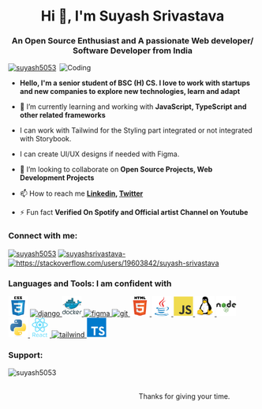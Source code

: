 <h1 align="center">Hi 👋, I'm Suyash Srivastava</h1>
<h3 align="center">An Open Source Enthusiast and A passionate Web developer/ Software Developer from India</h3>
<img align="right" alt="Coding" width="400" src="https://media.tenor.com/Ug6cbVA1ZsMAAAAd/developer.gif">
<p align="left"> <a href="https://twitter.com/suyash5053" target="blank"><img src="https://img.shields.io/twitter/follow/suyash5053?logo=twitter&style=for-the-badge" alt="suyash5053" /></a> </p>

- **Hello, I'm a senior student of BSC (H) CS. I love to work with startups and new companies to explore new technologies, learn and adapt**

- 🌱 I’m currently learning and working with **JavaScript, TypeScript and other related frameworks**

- I can work with Tailwind for the Styling part integrated or not integrated with Storybook.

- I can create UI/UX designs if needed with Figma.

- 👯 I’m looking to collaborate on **Open Source Projects, Web Development Projects**

- 📫 How to reach me **[Linkedin](https://www.linkedin.com/in/suyashsrivastava-/), [Twitter](https://twitter.com/Suyash5053)**

- ⚡ Fun fact **Verified On Spotify and Official artist Channel on Youtube**

<h3 align="left">Connect with me:</h3>
<p align="left">
<a href="https://twitter.com/suyash5053" target="blank"><img align="center" src="https://raw.githubusercontent.com/rahuldkjain/github-profile-readme-generator/master/src/images/icons/Social/twitter.svg" alt="suyash5053" height="30" width="40" /></a>
<a href="https://linkedin.com/in/suyashsrivastava-" target="blank"><img align="center" src="https://raw.githubusercontent.com/rahuldkjain/github-profile-readme-generator/master/src/images/icons/Social/linked-in-alt.svg" alt="suyashsrivastava-" height="30" width="40" /></a>
<a href="https://stackoverflow.com/users/https://stackoverflow.com/users/19603842/suyash-srivastava" target="blank"><img align="center" src="https://raw.githubusercontent.com/rahuldkjain/github-profile-readme-generator/master/src/images/icons/Social/stack-overflow.svg" alt="https://stackoverflow.com/users/19603842/suyash-srivastava" height="30" width="40" /></a>
</p>

<h3 align="left">Languages and Tools: I am confident with</h3>
<img src="https://raw.githubusercontent.com/devicons/devicon/master/icons/css3/css3-original-wordmark.svg" alt="css3" width="40" height="40"/> </a> <a href="https://www.djangoproject.com/" target="_blank" rel="noreferrer"> <img src="https://cdn.worldvectorlogo.com/logos/django.svg" alt="django" width="40" height="40"/> </a> <a href="https://www.docker.com/" target="_blank" rel="noreferrer"> <img src="https://raw.githubusercontent.com/devicons/devicon/master/icons/docker/docker-original-wordmark.svg" alt="docker" width="40" height="40"/> </a> <a href="https://www.figma.com/" target="_blank" rel="noreferrer"> <img src="https://www.vectorlogo.zone/logos/figma/figma-icon.svg" alt="figma" width="40" height="40"/> </a> <a href="https://git-scm.com/" target="_blank" rel="noreferrer"> <img src="https://www.vectorlogo.zone/logos/git-scm/git-scm-icon.svg" alt="git" width="40" height="40"/> </a> <a href="https://www.w3.org/html/" target="_blank" rel="noreferrer"> <img src="https://raw.githubusercontent.com/devicons/devicon/master/icons/html5/html5-original-wordmark.svg" alt="html5" width="40" height="40"/> </a> <a href="https://www.java.com" target="_blank" rel="noreferrer"> <img src="https://raw.githubusercontent.com/devicons/devicon/master/icons/java/java-original.svg" alt="java" width="40" height="40"/> </a> <a href="https://developer.mozilla.org/en-US/docs/Web/JavaScript" target="_blank" rel="noreferrer"> <img src="https://raw.githubusercontent.com/devicons/devicon/master/icons/javascript/javascript-original.svg" alt="javascript" width="40" height="40"/> </a> <a href="https://www.linux.org/" target="_blank" rel="noreferrer"> <img src="https://raw.githubusercontent.com/devicons/devicon/master/icons/linux/linux-original.svg" alt="linux" width="40" height="40"/> </a> <a href="https://nodejs.org" target="_blank" rel="noreferrer"> <img src="https://raw.githubusercontent.com/devicons/devicon/master/icons/nodejs/nodejs-original-wordmark.svg" alt="nodejs" width="40" height="40"/> </a> <a href="https://www.python.org" target="_blank" rel="noreferrer"> <img src="https://raw.githubusercontent.com/devicons/devicon/master/icons/python/python-original.svg" alt="python" width="40" height="40"/> </a> <a href="https://reactjs.org/" target="_blank" rel="noreferrer"> <img src="https://raw.githubusercontent.com/devicons/devicon/master/icons/react/react-original-wordmark.svg" alt="react" width="40" height="40"/> </a> <a href="https://tailwindcss.com/" target="_blank" rel="noreferrer"> <img src="https://www.vectorlogo.zone/logos/tailwindcss/tailwindcss-icon.svg" alt="tailwind" width="40" height="40"/> </a> <a href="https://www.typescriptlang.org/" target="_blank" rel="noreferrer"> <img src="https://raw.githubusercontent.com/devicons/devicon/master/icons/typescript/typescript-original.svg" alt="typescript" width="40" height="40"/> </a> </p>

<h3 align="left">Support:</h3>
<p><a href="https://www.buymeacoffee.com/suyash5053"> <img align="left" src="https://cdn.buymeacoffee.com/buttons/v2/default-yellow.png" height="50" width="210" alt="suyash5053" /></a></p><br><br>



<!-- <p>&nbsp;<img align="center" src="https://github-readme-stats.vercel.app/api?username=suyash5053&show_icons=true&locale=en" alt="suyash5053" /></p> -->
<p align="center">Thanks for giving your time.<p>
